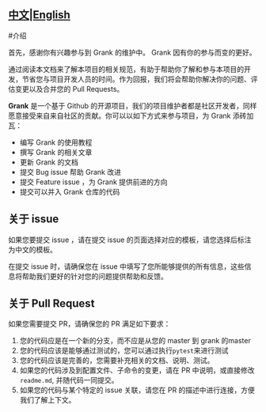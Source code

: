 [中文](#介绍)|[English](#Introduction)
------
#介绍

首先，感谢你有兴趣参与到 Grank 的维护中。 Grank 因有你的参与而变的更好。

通过阅读本文档来了解本项目的相关规范，有助于帮助你了解和参与本项目的开发，节省您与项目开发人员的时间。作为回报，我们将会帮助你解决你的问题、评估变更以及合并您的 Pull Requests。

**Grank** 是一个基于 Github 的开源项目，我们的项目维护者都是社区开发者，同样愿意接受来自来自社区的贡献。你可以以如下方式来参与项目，为 Grank 添砖加瓦：

- 编写 Grank 的使用教程
- 撰写 Grank 的相关文章
- 更新 Grank 的文档
- 提交 Bug issue 帮助 Grank 改进
- 提交 Feature issue ，为 Grank 提供前进的方向
- 提交可以并入 Grank 仓库的代码

## 关于 issue

如果您要提交 issue ，请在提交 issue 的页面选择对应的模板，请您选择后标注为中文的模板。

在提交 issue 时，请确保您在 issue 中填写了您所能够提供的所有信息，这些信息将帮助我们更好的针对您的问题提供帮助和反馈。

## 关于 Pull Request

如果您需要提交 PR，请确保您的 PR 满足如下要求：

1. 您的代码应是在一个新的分支，而不应是从您的 master 到 grank 的master
2. 您的代码应该是能够通过测试的，您可以通过执行`pytest`来进行测试
3. 您的代码应该是完善的，您需要补充相关的文档、说明、测试。
4. 如果您的代码涉及到配置文件、子命令的变更，请在 PR 中说明，或直接修改 `readme.md`, 并随代码一同提交。
5. 如果您的代码与某个特定的 issue 关联，请您在 PR 的描述中进行连接，方便我们了解上下文。